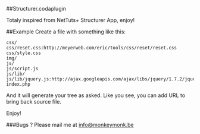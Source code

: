 ##Structurer.codaplugin

Totaly inspired from NetTuts+ Structurer App, enjoy!

##Example
Create a file with something like this:

	css/
	css/reset.css:http://meyerweb.com/eric/tools/css/reset/reset.css
	css/style.css
	img/
	js/
	js/script.js
	js/lib/
	js/lib/jquery.js:http://ajax.googleapis.com/ajax/libs/jquery/1.7.2/jquery.min.js
	index.php


And it will generate your tree as asked.
Like you see, you can add URL to bring back source file.

Enjoy!


###Bugs ?
Please mail me at info@monkeymonk.be
